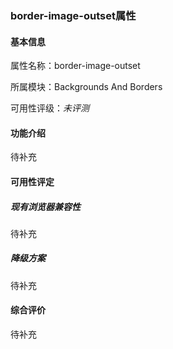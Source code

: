 ### border-image-outset属性

#### 基本信息

属性名称：border-image-outset

所属模块：Backgrounds And Borders

可用性评级：*未评测*

#### 功能介绍

待补充

#### 可用性评定

##### 现有浏览器兼容性

待补充

##### 降级方案

待补充

#### 综合评价

待补充